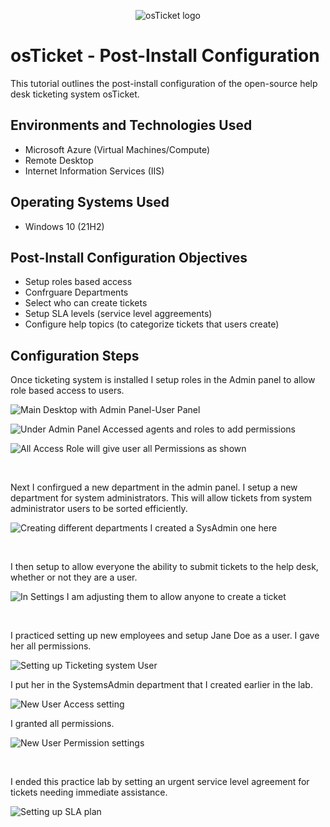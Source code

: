 <p align="center">
<img src="https://i.imgur.com/Clzj7Xs.png" alt="osTicket logo"/>
</p>

<h1>osTicket - Post-Install Configuration</h1>
This tutorial outlines the post-install configuration of the open-source help desk ticketing system osTicket.<br />
<h2>Environments and Technologies Used</h2>

- Microsoft Azure (Virtual Machines/Compute)
- Remote Desktop
- Internet Information Services (IIS)

<h2>Operating Systems Used </h2>

- Windows 10</b> (21H2)

<h2>Post-Install Configuration Objectives</h2>


- Setup roles based access 
- Confrguare Departments 
- Select who can create tickets 
- Setup SLA levels (service level aggreements)
- Configure help topics (to categorize tickets that users create)

<h2>Configuration Steps</h2>
</p>

Once ticketing system is installed I setup roles in the Admin panel to allow role based access to users. 
<p>

![Main Desktop with Admin Panel-User Panel](https://github.com/user-attachments/assets/7defbd70-803e-4318-96d7-dc02c3636cf0)

</p>

![Under Admin Panel Accessed agents and roles to add permissions](https://github.com/user-attachments/assets/f5aed197-e9be-4589-a7cf-2769858ea4b7)
</p>

![All Access Role will give user all Permissions as shown](https://github.com/user-attachments/assets/c9f98998-42d6-4979-9a82-1e9e69ed8f43)

</p>
<br />

Next I confirgued a new department in the admin panel. I setup a new department for system administrators.  This will allow tickets from system administrator users to be sorted efficiently. 

![Creating different departments  I created a SysAdmin one here](https://github.com/user-attachments/assets/047528f5-7564-4616-9f52-5bbc7f01b01b)
</p>
<br />


I then setup to allow everyone the ability to submit tickets to the help desk, whether or not they are a user. 

![In Settings I am adjusting them to allow anyone to create a ticket](https://github.com/user-attachments/assets/9cb76be5-c63b-4004-bf8c-ef87348e0c4c)

</p>
<br />

I practiced setting up new employees and setup Jane Doe as a user. I gave her all permissions. 
</p>

![Setting up Ticketing system User](https://github.com/user-attachments/assets/b8961efc-0353-490c-9ebe-eb667e759c98)

</p>

I put her in the SystemsAdmin department that I created earlier in the lab.

![New User Access setting](https://github.com/user-attachments/assets/ae88aeb6-caa1-4a14-adb7-3123ffd70ebb)
</p>

I granted all permissions.

![New User Permission settings](https://github.com/user-attachments/assets/3acc275f-727b-43d5-a278-5b4bb5a8f5f0)

</p>
<br />

I ended this practice lab by setting an urgent service level agreement for tickets needing immediate assistance. 

![Setting up SLA plan](https://github.com/user-attachments/assets/70b6dfe2-f44e-4263-9cc9-cdf2e1afbf99)

</p>
